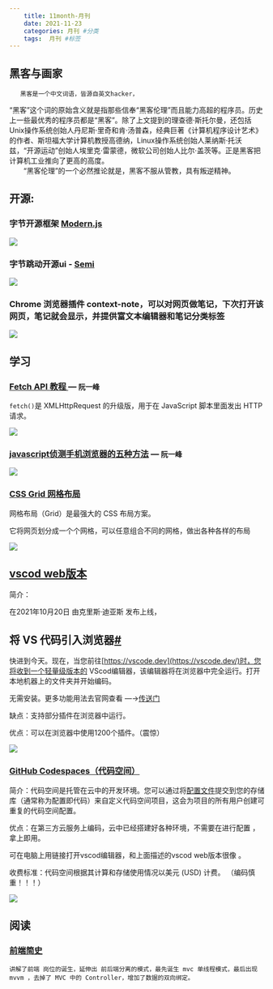 ```yaml
---
    title: 11month-月刊
    date: 2021-11-23
    categories: 月刊 #分类
    tags:  月刊 #标签
---
```




## 黑客与画家

       黑客是一个中文词语，皆源自英文hacker，

  “黑客”这个词的原始含义就是指那些信奉“黑客伦理”而且能力高超的程序员。历史上一些最优秀的程序员都是“黑客”。除了上文提到的理查德·斯托尔曼，还包括Unix操作系统创始人丹尼斯·里奇和肯·汤普森，经典巨著《计算机程序设计艺术》的作者、斯坦福大学计算机教授高德纳，Linux操作系统创始人莱纳斯·托沃兹，“开源运动”创始人埃里克·雷蒙德，微软公司创始人比尔·盖茨等。正是黑客把计算机工业推向了更高的高度。  
　　“黑客伦理”的一个必然推论就是，黑客不服从管教，具有叛逆精神。

## 开源:

### 字节开源框架 [Modern.js](https://modernjs.dev/)

![](https://pic2.zhimg.com/80/v2-7477415d73d44ea2481de9e36cbbdc79_720w.jpg)



### 字节跳动开源ui - [Semi](https://semi.design/zh-CN/)

![](https://lf9-static.semi.design/obj/semi-tos/images/f54dfa40-33dd-11ec-adec-e911cea4cf98.png)

### Chrome 浏览器插件 context-note，可以对网页做笔记，下次打开该网页，笔记就会显示，并提供富文本编辑器和笔记分类标签

![](https://wx4.sinaimg.cn/mw2000/537f5932gy1gvvxiqwh79j20hs0b4jtg.jpg)





## 学习

### [Fetch API 教程 ](http://www.ruanyifeng.com/blog/2020/12/fetch-tutorial.html) — `阮一峰`

`fetch()`是 XMLHttpRequest 的升级版，用于在 JavaScript 脚本里面发出 HTTP 请求。

![](https://www.wangbase.com/blogimg/asset/202012/bg2020122613.jpg)

### [javascript侦测手机浏览器的五种方法](https://www.ruanyifeng.com/blog/2021/09/detecting-mobile-browser.html) — `阮一峰`

![](https://cdn.beekka.com/blogimg/asset/202109/bg2021092717.jpg)



### [CSS Grid 网格布局](https://www.ruanyifeng.com/blog/2019/03/grid-layout-tutorial.html)

  网格布局（Grid）是最强大的 CSS 布局方案。

  它将网页划分成一个个网格，可以任意组合不同的网格，做出各种各样的布局

  ![](https://www.wangbase.com/blogimg/asset/201903/1_bg2019032501.png)



## [vscod web版本 ](https://vscode.dev/)

简介：

在2021年10月20日 由克里斯·迪亚斯 发布上线，

## 将 VS 代码引入浏览器[#](https://code.visualstudio.com/blogs/2021/10/20/vscode-dev#_bringing-vs-code-to-the-browser)

快进到今天。现在，当您前往[https://vscode.dev](https://vscode.dev/)时，您将收到一个轻量级版本的 VScod编辑器，该编辑器将在浏览器中完全运行。打开本地机器上的文件夹并开始编码。

无需安装。更多功能用法去官网查看 —→[传送门](https://code.visualstudio.com/blogs/2021/10/20/vscode-dev)

缺点：支持部分插件在浏览器中运行。

优点：可以在浏览器中使用1200个插件。（震惊）



![](https://code.visualstudio.com/assets/blogs/2021/10/20/the-cat-said-no-vscode-dev.png)





### [GitHub Codespaces（代码空间）](https://github.com/features/codespaces/)

简介：代码空间是托管在云中的开发环境。您可以通过将[配置文件](https://docs.github.com/en/codespaces/customizing-your-codespace/configuring-codespaces-for-your-project)提交到您的存储库（通常称为配置即代码）来自定义代码空间项目，这会为项目的所有用户创建可重复的代码空间配置。

优点：在第三方云服务上编码，云中已经搭建好各种环境，不需要在进行配置 ，拿上即用。

可在电脑上用链接打开vscod编辑器，和上面描述的vscod web版本很像 。

收费标准：代码空间根据其计算和存储使用情况以美元 (USD) 计费。 （编码慎重！！！）

![](https://github.githubassets.com/images/modules/site/codespaces/illo-codespaces.webp)









## 阅读

  ### [前端简史  ](https://mp.weixin.qq.com/s?__biz=MzI4NjY4MTU5Nw==&mid=2247486487&idx=1&sn=2d6c4d5da5b66f4a1a94983eb310816d&scene=21#wechat_redirect)

    讲解了前端 岗位的诞生，延伸出 前后端分离的模式，最先诞生 mvc 单线程模式，最后出现 mvvm ，去掉了 MVC 中的 Controller，增加了数据的双向绑定。

  

  